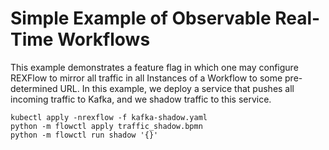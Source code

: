 # Simple Example of Observable Real-Time Workflows
This example demonstrates a feature flag in which one may configure REXFlow to mirror all traffic in all Instances of a Workflow to some pre-determined URL. In this example, we deploy a service that pushes all incoming traffic to Kafka, and we shadow traffic to this service.

```
kubectl apply -nrexflow -f kafka-shadow.yaml
python -m flowctl apply traffic_shadow.bpmn
python -m flowctl run shadow '{}'
```
